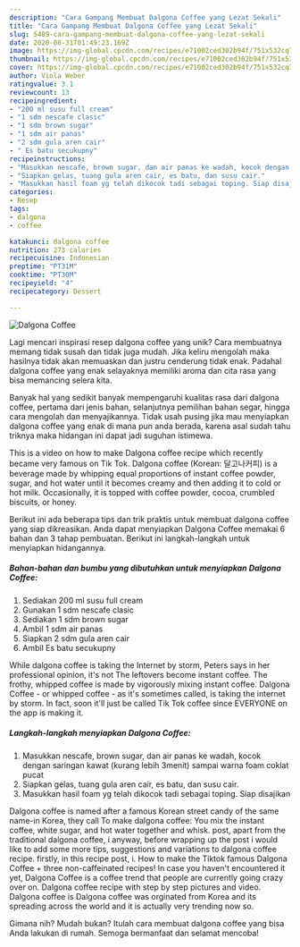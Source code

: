 ```yaml
---
description: "Cara Gampang Membuat Dalgona Coffee yang Lezat Sekali"
title: "Cara Gampang Membuat Dalgona Coffee yang Lezat Sekali"
slug: 5409-cara-gampang-membuat-dalgona-coffee-yang-lezat-sekali
date: 2020-08-31T01:49:23.169Z
image: https://img-global.cpcdn.com/recipes/e71002ced302b94f/751x532cq70/dalgona-coffee-foto-resep-utama.jpg
thumbnail: https://img-global.cpcdn.com/recipes/e71002ced302b94f/751x532cq70/dalgona-coffee-foto-resep-utama.jpg
cover: https://img-global.cpcdn.com/recipes/e71002ced302b94f/751x532cq70/dalgona-coffee-foto-resep-utama.jpg
author: Viola Weber
ratingvalue: 3.1
reviewcount: 13
recipeingredient:
- "200 ml susu full cream"
- "1 sdm nescafe clasic"
- "1 sdm brown sugar"
- "1 sdm air panas"
- "2 sdm gula aren cair"
- " Es batu secukupny"
recipeinstructions:
- "Masukkan nescafe, brown sugar, dan air panas ke wadah, kocok dengan saringan kawat (kurang lebih 3menit) sampai warna foam coklat pucat"
- "Siapkan gelas, tuang gula aren cair, es batu, dan susu cair."
- "Masukkan hasil foam yg telah dikocok tadi sebagai toping. Siap disajikan"
categories:
- Resep
tags:
- dalgona
- coffee

katakunci: dalgona coffee 
nutrition: 273 calories
recipecuisine: Indonesian
preptime: "PT31M"
cooktime: "PT30M"
recipeyield: "4"
recipecategory: Dessert

---
```



![Dalgona Coffee](https://img-global.cpcdn.com/recipes/e71002ced302b94f/751x532cq70/dalgona-coffee-foto-resep-utama.jpg)

Lagi mencari inspirasi resep dalgona coffee yang unik? Cara membuatnya memang tidak susah dan tidak juga mudah. Jika keliru mengolah maka hasilnya tidak akan memuaskan dan justru cenderung tidak enak. Padahal dalgona coffee yang enak selayaknya memiliki aroma dan cita rasa yang bisa memancing selera kita.

Banyak hal yang sedikit banyak mempengaruhi kualitas rasa dari dalgona coffee, pertama dari jenis bahan, selanjutnya pemilihan bahan segar, hingga cara mengolah dan menyajikannya. Tidak usah pusing jika mau menyiapkan dalgona coffee yang enak di mana pun anda berada, karena asal sudah tahu triknya maka hidangan ini dapat jadi suguhan istimewa.

This is a video on how to make Dalgona coffee recipe which recently became very famous on Tik Tok. Dalgona coffee (Korean: 달고나커피) is a beverage made by whipping equal proportions of instant coffee powder, sugar, and hot water until it becomes creamy and then adding it to cold or hot milk. Occasionally, it is topped with coffee powder, cocoa, crumbled biscuits, or honey.


Berikut ini ada beberapa tips dan trik praktis untuk membuat dalgona coffee yang siap dikreasikan. Anda dapat menyiapkan Dalgona Coffee memakai 6 bahan dan 3 tahap pembuatan. Berikut ini langkah-langkah untuk menyiapkan hidangannya.

<!--inarticleads1-->

##### Bahan-bahan dan bumbu yang dibutuhkan untuk menyiapkan Dalgona Coffee:

1. Sediakan 200 ml susu full cream
1. Gunakan 1 sdm nescafe clasic
1. Sediakan 1 sdm brown sugar
1. Ambil 1 sdm air panas
1. Siapkan 2 sdm gula aren cair
1. Ambil  Es batu secukupny


While dalgona coffee is taking the Internet by storm, Peters says in her professional opinion, it&#39;s not The leftovers become instant coffee. The frothy, whipped coffee is made by vigorously mixing instant coffee. Dalgona Coffee - or whipped coffee - as it&#39;s sometimes called, is taking the internet by storm. In fact, soon it&#39;ll just be called Tik Tok coffee since EVERYONE on the app is making it. 

<!--inarticleads2-->

##### Langkah-langkah menyiapkan Dalgona Coffee:

1. Masukkan nescafe, brown sugar, dan air panas ke wadah, kocok dengan saringan kawat (kurang lebih 3menit) sampai warna foam coklat pucat
1. Siapkan gelas, tuang gula aren cair, es batu, dan susu cair.
1. Masukkan hasil foam yg telah dikocok tadi sebagai toping. Siap disajikan


Dalgona coffee is named after a famous Korean street candy of the same name-in Korea, they call To make dalgona coffee: You mix the instant coffee, white sugar, and hot water together and whisk. post, apart from the traditional dalgona coffee, i anyway, before wrapping up the post i would like to add some more tips, suggestions and variations to dalgona coffee recipe. firstly, in this recipe post, i. How to make the Tiktok famous Dalgona Coffee + three non-caffeinated recipes! In case you haven&#39;t encountered it yet, Dalgona Coffee is a coffee trend that people are currently going crazy over on. Dalgona coffee recipe with step by step pictures and video. Dalgona coffee is Dalgona coffee was orginated from Korea and its spreading across the world and it is actually very trending now so. 

Gimana nih? Mudah bukan? Itulah cara membuat dalgona coffee yang bisa Anda lakukan di rumah. Semoga bermanfaat dan selamat mencoba!
